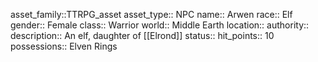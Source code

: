 asset_family::TTRPG_asset
asset_type:: NPC
name:: Arwen
race:: Elf
gender:: Female
class:: Warrior
world:: Middle Earth
location::
authority::
description:: An elf, daughter of [[Elrond]]
status::
hit_points:: 10
possessions:: Elven Rings

